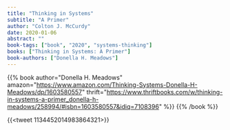 ```yaml
---
title: "Thinking in Systems"
subtitle: "A Primer"
author: "Colton J. McCurdy"
date: 2020-01-06
abstract: ""
book-tags: ["book", "2020", "systems-thinking"]
books: ["Thinking in Systems: A Primer"]
book-authors: ["Donella H. Meadows"]
---
```


{{% book author="Donella H. Meadows" amazon="https://www.amazon.com/Thinking-Systems-Donella-H-Meadows/dp/1603580557" thrift="https://www.thriftbooks.com/w/thinking-in-systems-a-primer_donella-h-meadows/258994/#isbn=1603580557&idiq=7108396" %}}
{{% /book %}}

{{<tweet 1134452014983864321>}}

